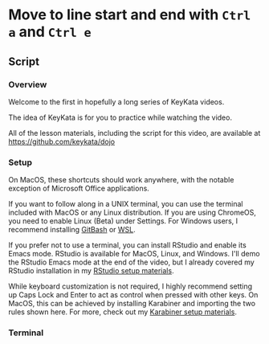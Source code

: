# Move to line start and end with `Ctrl a` and `Ctrl e`

## Script

### Overview

Welcome to the first in hopefully a long series of KeyKata videos.

The idea of KeyKata is for you to practice while watching the video.

All of the lesson materials, including the script for this video, are available
at https://github.com/keykata/dojo


### Setup

On MacOS, these shortcuts should work anywhere, with the notable exception of
Microsoft Office applications.

If you want to follow along in a UNIX terminal, you can use the terminal
included with MacOS or any Linux distribution. If you are using ChromeOS, you
need to enable Linux (Beta) under Settings. For Windows users, I recommend
installing [GitBash](https://gitforwindows.org/) or
[WSL](https://docs.microsoft.com/en-us/windows/wsl/install-win10).

If you prefer not to use a terminal, you can install RStudio and enable its
Emacs mode. RStudio is available for MacOS, Linux, and Windows. I'll demo the
RStudio Emacs mode at the end of the video, but I already covered my RStudio
installation in my [RStudio setup materials](setup/00_rstudio-setup.md).

While keyboard customization is not required, I highly recommend setting up
Caps Lock and Enter to act as control when pressed with other keys. On MacOS,
this can be achieved by installing Karabiner and importing the two rules shown
here. For more, check out my [Karabiner setup
materials](setup/01_karabiner-setup.md).

### Terminal

